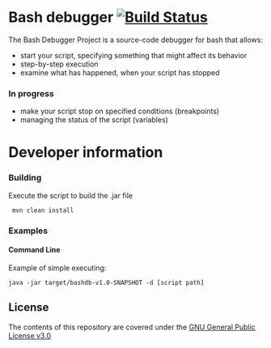 # Bash debugger [![Build Status](https://travis-ci.org/emfataliev/Bash-Debugger.svg?branch=master)](https://travis-ci.org/emfataliev/Bash-Debugger)

The Bash Debugger Project is a source-code debugger for bash that allows:
* start your script, specifying something that might affect its behavior
* step-by-step execution
* examine what has happened, when your script has stopped

### In progress
* make your script stop on specified conditions (breakpoints)
* managing the status of the script (variables)

# Developer information

### Building

Execute the script to build the .jar file

 ``` mvn clean install```
 
### Examples

#### Command Line
Example of simple executing: 

```java -jar target/bashdb-v1.0-SNAPSHOT -d [script path]```

## License

The contents of this repository are covered under the [GNU General Public License v3.0](LICENSE)
